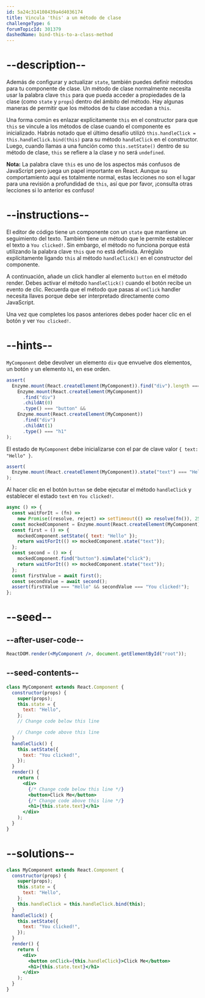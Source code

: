 ```yaml
---
id: 5a24c314108439a4d4036174
title: Vincula 'this' a un método de clase
challengeType: 6
forumTopicId: 301379
dashedName: bind-this-to-a-class-method
---
```


# --description--

Además de configurar y actualizar `state`, también puedes definir métodos para tu componente de clase. Un método de clase normalmente necesita usar la palabra clave `this` para que pueda acceder a propiedades de la clase (como `state` y `props`) dentro del ámbito del método. Hay algunas maneras de permitir que los métodos de tu clase accedan a `this`.

Una forma común es enlazar explícitamente `this` en el constructor para que `this` se vincule a los métodos de clase cuando el componente es inicializado. Habrás notado que el último desafío utilizó `this.handleClick = this.handleClick.bind(this)` para su método `handleClick` en el constructor. Luego, cuando llamas a una función como `this.setState()` dentro de su método de clase, `this` se refiere a la clase y no será `undefined`.

**Nota:** La palabra clave `this` es uno de los aspectos más confusos de JavaScript pero juega un papel importante en React. Aunque su comportamiento aquí es totalmente normal, estas lecciones no son el lugar para una revisión a profundidad de `this`, así que por favor, ¡consulta otras lecciones si lo anterior es confuso!

# --instructions--

El editor de código tiene un componente con un `state` que mantiene un seguimiento del texto. También tiene un método que le permite establecer el texto a `You clicked!`. Sin embargo, el método no funciona porque está utilizando la palabra clave `this` que no está definida. Arréglalo explícitamente ligando `this` al método `handleClick()` en el constructor del componente.

A continuación, añade un click handler al elemento `button` en el método render. Debes activar el método `handleClick()` cuando el botón recibe un evento de clic. Recuerda que el método que pasas al `onClick` handler necesita llaves porque debe ser interpretado directamente como JavaScript.

Una vez que completes los pasos anteriores debes poder hacer clic en el botón y ver `You clicked!`.

# --hints--

`MyComponent` debe devolver un elemento `div` que envuelve dos elementos, un botón y un elemento `h1`, en ese orden.

```js
assert(
  Enzyme.mount(React.createElement(MyComponent)).find("div").length === 1 &&
    Enzyme.mount(React.createElement(MyComponent))
      .find("div")
      .childAt(0)
      .type() === "button" &&
    Enzyme.mount(React.createElement(MyComponent))
      .find("div")
      .childAt(1)
      .type() === "h1"
);
```

El estado de `MyComponent` debe inicializarse con el par de clave valor `{ text: "Hello" }`.

```js
assert(
  Enzyme.mount(React.createElement(MyComponent)).state("text") === "Hello"
);
```

Al hacer clic en el botón `button` se debe ejecutar el método `handleClick` y establecer el estado `text` en `You clicked!`.

```js
async () => {
  const waitForIt = (fn) =>
    new Promise((resolve, reject) => setTimeout(() => resolve(fn()), 250));
  const mockedComponent = Enzyme.mount(React.createElement(MyComponent));
  const first = () => {
    mockedComponent.setState({ text: "Hello" });
    return waitForIt(() => mockedComponent.state("text"));
  };
  const second = () => {
    mockedComponent.find("button").simulate("click");
    return waitForIt(() => mockedComponent.state("text"));
  };
  const firstValue = await first();
  const secondValue = await second();
  assert(firstValue === "Hello" && secondValue === "You clicked!");
};
```

# --seed--

## --after-user-code--

```jsx
ReactDOM.render(<MyComponent />, document.getElementById("root"));
```

## --seed-contents--

```jsx
class MyComponent extends React.Component {
  constructor(props) {
    super(props);
    this.state = {
      text: "Hello",
    };
    // Change code below this line

    // Change code above this line
  }
  handleClick() {
    this.setState({
      text: "You clicked!",
    });
  }
  render() {
    return (
      <div>
        {/* Change code below this line */}
        <button>Click Me</button>
        {/* Change code above this line */}
        <h1>{this.state.text}</h1>
      </div>
    );
  }
}
```

# --solutions--

```jsx
class MyComponent extends React.Component {
  constructor(props) {
    super(props);
    this.state = {
      text: "Hello",
    };
    this.handleClick = this.handleClick.bind(this);
  }
  handleClick() {
    this.setState({
      text: "You clicked!",
    });
  }
  render() {
    return (
      <div>
        <button onClick={this.handleClick}>Click Me</button>
        <h1>{this.state.text}</h1>
      </div>
    );
  }
}
```
